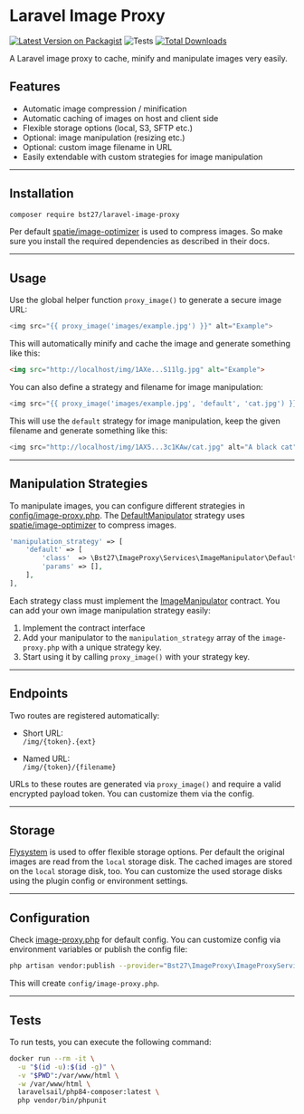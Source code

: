 # Laravel Image Proxy

[![Latest Version on Packagist](https://img.shields.io/packagist/v/bst27/laravel-image-proxy.svg?style=flat-square)](https://packagist.org/packages/bst27/laravel-image-proxy)
![Tests](https://github.com/bst27/laravel-image-proxy/workflows/CI/badge.svg)
[![Total Downloads](https://img.shields.io/packagist/dt/bst27/laravel-image-proxy.svg?style=flat-square)](https://packagist.org/packages/bst27/laravel-image-proxy)

A Laravel image proxy to cache, minify and manipulate images very easily.

## Features
- Automatic image compression / minification
- Automatic caching of images on host and client side
- Flexible storage options (local, S3, SFTP etc.)
- Optional: image manipulation (resizing etc.)
- Optional: custom image filename in URL
- Easily extendable with custom strategies for image manipulation

---

## Installation

```bash
composer require bst27/laravel-image-proxy
```

Per default [spatie/image-optimizer](https://github.com/spatie/image-optimizer) is used to compress images.
So make sure you install the required dependencies as described in their docs.

---

## Usage

Use the global helper function `proxy_image()` to generate a secure image URL:

```php
<img src="{{ proxy_image('images/example.jpg') }}" alt="Example">
```

This will automatically minify and cache the image and generate something like this:

```html
<img src="http://localhost/img/1AXe...S11lg.jpg" alt="Example">
```

You can also define a strategy and filename for image manipulation:

```php
<img src="{{ proxy_image('images/example.jpg', 'default', 'cat.jpg') }}" alt="A black cat">
```

This will use the `default` strategy for image manipulation, keep the given filename
and generate something like this:

```php
<img src="http://localhost/img/1AX5...3c1KAw/cat.jpg" alt="A black cat">
```

---

## Manipulation Strategies

To manipulate images, you can configure different strategies in [config/image-proxy.php](config/image-proxy.php).
The [DefaultManipulator](src/Services/ImageManipulator/DefaultManipulator.php) strategy uses
[spatie/image-optimizer](https://github.com/spatie/image-optimizer) to compress images.

```php
'manipulation_strategy' => [
    'default' => [
        'class'  => \Bst27\ImageProxy\Services\ImageManipulator\DefaultManipulator::class,
        'params' => [],
    ],
],
```

Each strategy class must implement the [ImageManipulator](src/Contracts/ImageManipulator.php) contract.
You can add your own image manipulation strategy easily:
1. Implement the contract interface
2. Add your manipulator to the `manipulation_strategy` array of the `image-proxy.php` with a unique strategy key.
3. Start using it by calling `proxy_image()` with your strategy key.

---

## Endpoints

Two routes are registered automatically:

- Short URL:  
  `/img/{token}.{ext}`

- Named URL:  
  `/img/{token}/{filename}`

URLs to these routes are generated via `proxy_image()` and require a valid encrypted payload token.
You can customize them via the config.

---

## Storage

[Flysystem](https://github.com/thephpleague/flysystem) is used to offer flexible storage options. Per default
the original images are read from the `local` storage disk. The cached images are stored on the `local` storage disk, too.
You can customize the used storage disks using the plugin config or environment settings.

---

## Configuration

Check [image-proxy.php](config/image-proxy.php) for default config. You can customize
config via environment variables or publish the config file:

```bash
php artisan vendor:publish --provider="Bst27\ImageProxy\ImageProxyServiceProvider"
```

This will create `config/image-proxy.php`.

---

## Tests

To run tests, you can execute the following command:

```bash
docker run --rm -it \
  -u "$(id -u):$(id -g)" \
  -v "$PWD":/var/www/html \
  -w /var/www/html \
  laravelsail/php84-composer:latest \
  php vendor/bin/phpunit
```
